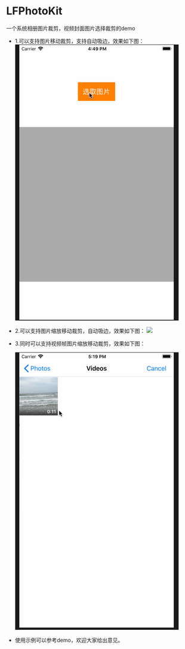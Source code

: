 # LFPhotoKit
一个系统相册图片裁剪，视频封面图片选择裁剪的demo
* 1.可以支持图片移动裁剪，支持自动吸边，效果如下图：
  ![](https://github.com/Choice-Fei/LFPhotoKit/blob/master/LFPhotoKit/LFPhotoKit/LICEPicture/LFPhoto.gif)
* 2.可以支持图片缩放移动裁剪，自动吸边，效果如下图：
  ![](https://github.com/Choice-Fei/LFPhotoKit/blob/master/LFPhotoKit/LFPhotoKit/LICEPicture/LFPhoto1.gif)
* 3.同时可以支持视频帧图片缩放移动裁剪，效果如下图：

  ![](https://github.com/Choice-Fei/LFPhotoKit/blob/master/LFPhotoKit/LFPhotoKit/LICEPicture/LFPhoto2.gif)

* 使用示例可以参考demo，欢迎大家给出意见。
